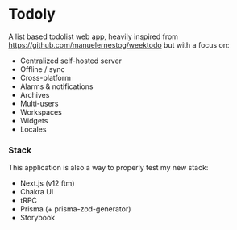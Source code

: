 # Todoly

A list based todolist web app, heavily inspired from https://github.com/manuelernestog/weektodo but with a focus on:
- Centralized self-hosted server
- Offline / sync
- Cross-platform
- Alarms & notifications
- Archives
- Multi-users
- Workspaces
- Widgets
- Locales

### Stack

This application is also a way to properly test my new stack:

- Next.js (v12 ftm)
- Chakra UI
- tRPC
- Prisma (+ prisma-zod-generator)
- Storybook
